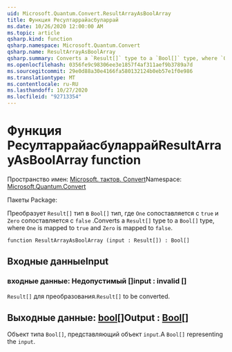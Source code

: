 ```yaml
---
uid: Microsoft.Quantum.Convert.ResultArrayAsBoolArray
title: Функция Ресултаррайасбуларрай
ms.date: 10/26/2020 12:00:00 AM
ms.topic: article
qsharp.kind: function
qsharp.namespace: Microsoft.Quantum.Convert
qsharp.name: ResultArrayAsBoolArray
qsharp.summary: Converts a `Result[]` type to a `Bool[]` type, where `One` is mapped to `true` and `Zero` is mapped to `false`.
ms.openlocfilehash: 0356fe9c98306ee3e1857f4af311aef9b3789a7d
ms.sourcegitcommit: 29e0d88a30e4166fa580132124b0eb57e1f0e986
ms.translationtype: MT
ms.contentlocale: ru-RU
ms.lasthandoff: 10/27/2020
ms.locfileid: "92713354"
---
```

# <a name="resultarrayasboolarray-function"></a><span data-ttu-id="ae16e-102">Функция Ресултаррайасбуларрай</span><span class="sxs-lookup"><span data-stu-id="ae16e-102">ResultArrayAsBoolArray function</span></span>

<span data-ttu-id="ae16e-103">Пространство имен: [Microsoft. тактов. Convert](xref:Microsoft.Quantum.Convert)</span><span class="sxs-lookup"><span data-stu-id="ae16e-103">Namespace: [Microsoft.Quantum.Convert](xref:Microsoft.Quantum.Convert)</span></span>

<span data-ttu-id="ae16e-104">Пакеты [](https://nuget.org/packages/)</span><span class="sxs-lookup"><span data-stu-id="ae16e-104">Package: [](https://nuget.org/packages/)</span></span>


<span data-ttu-id="ae16e-105">Преобразует `Result[]` тип в `Bool[]` тип, где `One` сопоставляется с `true` и `Zero` сопоставляется с `false` .</span><span class="sxs-lookup"><span data-stu-id="ae16e-105">Converts a `Result[]` type to a `Bool[]` type, where `One` is mapped to `true` and `Zero` is mapped to `false`.</span></span>

```qsharp
function ResultArrayAsBoolArray (input : Result[]) : Bool[]
```


## <a name="input"></a><span data-ttu-id="ae16e-106">Входные данные</span><span class="sxs-lookup"><span data-stu-id="ae16e-106">Input</span></span>

### <a name="input--__invalidresult__"></a><span data-ttu-id="ae16e-107">входные данные: __Недопустимый <Result>__ []</span><span class="sxs-lookup"><span data-stu-id="ae16e-107">input : __invalid<Result>__ []</span></span>

<span data-ttu-id="ae16e-108">`Result[]` для преобразования.</span><span class="sxs-lookup"><span data-stu-id="ae16e-108">`Result[]` to be converted.</span></span>



## <a name="output--bool"></a><span data-ttu-id="ae16e-109">Выходные данные: [bool](xref:microsoft.quantum.lang-ref.bool)[]</span><span class="sxs-lookup"><span data-stu-id="ae16e-109">Output : [Bool](xref:microsoft.quantum.lang-ref.bool)[]</span></span>

<span data-ttu-id="ae16e-110">Объект типа `Bool[]`, представляющий объект `input`.</span><span class="sxs-lookup"><span data-stu-id="ae16e-110">A `Bool[]` representing the `input`.</span></span>